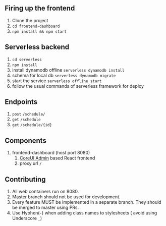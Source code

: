 Firing up the frontend
-
1. Clone the project
2. `cd frontend-dashboard`
3. `npm install && npm start`

Serverless backend
-
1. `cd serverless`
2. `npm install`
3. install dynamodb offline `serverless dynamodb install`
4. schema for local db `serverless dynamodb migrate`
5. start the service `serverless offline start`
6. follow the usual commands of serverless framework for deploy

Endpoints
-
1. `post` `/schedule/`
2. `get` `/schedule`
3. `get` `/schedule/{id}`

    
    
Components
-

1. frontend-dashboard (host port 8080)
    1. [CoreUI Admin](https://github.com/mrholek/CoreUI-React) based React frontend
    2. proxy url `/`
    

    
Contributing
-

1. All web containers run on 8080.
2. Master branch should not be used for development.
3. Every feature MUST be implemented in a separate branch. They should be merged to master using PRs.
4. Use Hyphen(`-`) when adding class names to stylesheets ( avoid using Underscore `_`)
